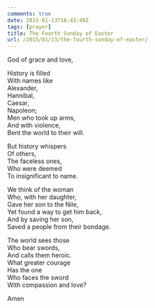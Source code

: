 ```yaml
---
comments: true
date: 2015-01-13T16:43:49Z
tags: [prayer]
title: The Fourth Sunday of Easter
url: /2015/01/13/the-fourth-sunday-of-easter/
---
```


God of grace and love,  
  
History is filled  
With names like  
Alexander,  
Hannibal,  
Caesar,  
Napoleon;  
Men who took up arms,  
And with violence,  
Bent the world to their will.  
  
But history whispers  
Of others,  
The faceless ones,  
Who were deemed  
To insignificant to name.  
  
We think of the woman  
Who, with her daughter,  
Gave her son to the Nile,  
Yet found a way to get him back,  
And by saving her son,  
Saved a people from their bondage.  
  
The world sees those  
Who bear swords,  
And calls them heroic.  
What greater courage  
Has the one  
Who faces the sword  
With compassion and love?  

Amen

